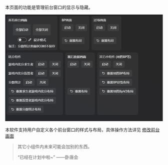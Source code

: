 本页面的功能是管理前台窗口的显示与隐藏。

![前台管理页面](images/前台管理.png)

本软件支持用户自定义各个前台窗口的样式与布局，具体操作方法详见 [修改前台画面](修改前台画面.md)

> ‍其它小组件内未来可能会加别的东西。
>
> “已经在计划中啦~”    ——卧唐会

